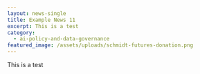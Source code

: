 ```yaml
---
layout: news-single
title: Example News 11
excerpt: This is a test
category:
  - ai-policy-and-data-governance
featured_image: /assets/uploads/schmidt-futures-donation.png
---
```

This is a test